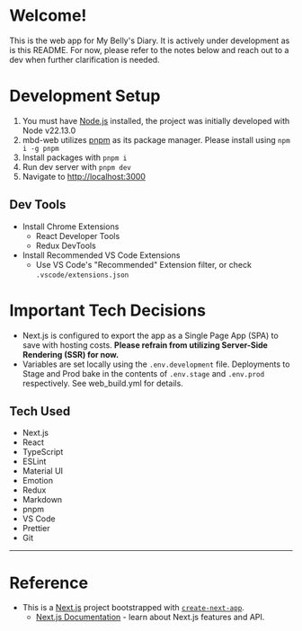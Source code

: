 # Welcome!

This is the web app for My Belly's Diary. It is actively under development as is this README. For now, please refer to the notes below and reach out to a dev when further clarification is needed.

# Development Setup

1. You must have [Node.js](https://nodejs.org) installed, the project was initially developed with Node v22.13.0
2. mbd-web utilizes [pnpm](https://pnpm.io) as its package manager. Please install using `npm i -g pnpm`
3. Install packages with `pnpm i`
4. Run dev server with `pnpm dev`
5. Navigate to [http://localhost:3000](http://localhost:3000)

## Dev Tools

- Install Chrome Extensions
  - React Developer Tools
  - Redux DevTools
- Install Recommended VS Code Extensions
  - Use VS Code's "Recommended" Extension filter, or check `.vscode/extensions.json`

# Important Tech Decisions

- Next.js is configured to export the app as a Single Page App (SPA) to save with hosting costs. **Please refrain from utilizing Server-Side Rendering (SSR) for now.**
- Variables are set locally using the `.env.development` file. Deployments to Stage and Prod bake in the contents of `.env.stage` and `.env.prod` respectively. See web_build.yml for details.

## Tech Used

- Next.js
- React
- TypeScript
- ESLint
- Material UI
- Emotion
- Redux
- Markdown
- pnpm
- VS Code
- Prettier
- Git

---

# Reference

- This is a [Next.js](https://nextjs.org) project bootstrapped with [`create-next-app`](https://nextjs.org/docs/app/api-reference/cli/create-next-app).
  - [Next.js Documentation](https://nextjs.org/docs) - learn about Next.js features and API.
